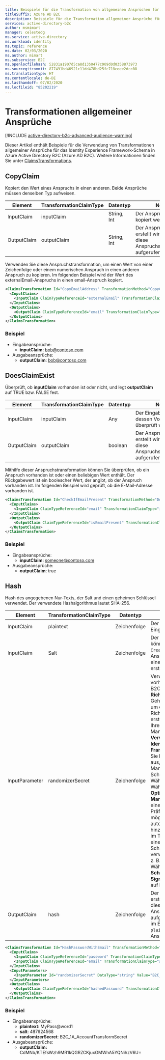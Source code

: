 ```yaml
---
title: Beispiele für die Transformation von allgemeinen Ansprüchen für benutzerdefinierte Richtlinien
titleSuffix: Azure AD B2C
description: Beispiele für die Transformation allgemeiner Ansprüche für das Schema des Frameworks für die Identitätsfunktion (Identity Experience Framework, IEF) von Azure Active Directory B2C.
services: active-directory-b2c
author: msmimart
manager: celestedg
ms.service: active-directory
ms.workload: identity
ms.topic: reference
ms.date: 02/03/2020
ms.author: mimart
ms.subservice: B2C
ms.openlocfilehash: 52831a1907d5ca8d13b0477c909d0d0358873973
ms.sourcegitcommit: 877491bd46921c11dd478bd25fc718ceee2dcc08
ms.translationtype: HT
ms.contentlocale: de-DE
ms.lasthandoff: 07/02/2020
ms.locfileid: "85202219"
---
```

# <a name="general-claims-transformations"></a>Transformationen allgemeiner Ansprüche

[!INCLUDE [active-directory-b2c-advanced-audience-warning](../../includes/active-directory-b2c-advanced-audience-warning.md)]

Dieser Artikel enthält Beispiele für die Verwendung von Transformationen allgemeiner Ansprüche für das Identity Experience Framework-Schema in Azure Active Directory B2C (Azure AD B2C). Weitere Informationen finden Sie unter [ClaimsTransformations](claimstransformations.md).

## <a name="copyclaim"></a>CopyClaim

Kopiert den Wert eines Anspruchs in einen anderen. Beide Ansprüche müssen denselben Typ aufweisen.

| Element | TransformationClaimType | Datentyp | Notizen |
| ---- | ----------------------- | --------- | ----- |
| InputClaim | inputClaim | String, Int | Der Anspruchstyp, der kopiert werden soll. |
| OutputClaim | outputClaim | String, Int | Der Anspruchstyp, der erstellt wird, nachdem diese Anspruchstransformation aufgerufen wurde. |

Verwenden Sie diese Anspruchstransformation, um einen Wert von einer Zeichenfolge oder einem numerischen Anspruch in einen anderen Anspruch zu kopieren. Im folgenden Beispiel wird der Wert des externalEmail-Anspruchs in einen email-Anspruch kopiert.

```xml
<ClaimsTransformation Id="CopyEmailAddress" TransformationMethod="CopyClaim">
  <InputClaims>
    <InputClaim ClaimTypeReferenceId="externalEmail" TransformationClaimType="inputClaim"/>
  </InputClaims>
  <OutputClaims>
    <OutputClaim ClaimTypeReferenceId="email" TransformationClaimType="outputClaim"/>
  </OutputClaims>
</ClaimsTransformation>
```

### <a name="example"></a>Beispiel

- Eingabeansprüche:
    - **inputClaim**: bob@contoso.com
- Ausgabeansprüche:
    - **outputClaim**: bob@contoso.com

## <a name="doesclaimexist"></a>DoesClaimExist

Überprüft, ob **inputClaim** vorhanden ist oder nicht, und legt **outputClaim** auf TRUE bzw. FALSE fest.

| Element | TransformationClaimType | Datentyp | Notizen |
| ---- | ----------------------- | --------- | ----- |
| InputClaim | inputClaim |Any | Der Eingabeanspruch, dessen Vorhandensein überprüft werden muss. |
| OutputClaim | outputClaim | boolean | Der Anspruchstyp, der erstellt wird, nachdem diese Anspruchstransformation aufgerufen wurde. |

Mithilfe dieser Anspruchstransformation können Sie überprüfen, ob ein Anspruch vorhanden ist oder einen beliebigen Wert enthält. Der Rückgabewert ist ein boolescher Wert, der angibt, ob der Anspruch vorhanden ist. Im folgenden Beispiel wird geprüft, ob die E-Mail-Adresse vorhanden ist.

```xml
<ClaimsTransformation Id="CheckIfEmailPresent" TransformationMethod="DoesClaimExist">
  <InputClaims>
    <InputClaim ClaimTypeReferenceId="email" TransformationClaimType="inputClaim" />
  </InputClaims>
  <OutputClaims>
    <OutputClaim ClaimTypeReferenceId="isEmailPresent" TransformationClaimType="outputClaim" />
  </OutputClaims>
</ClaimsTransformation>
```

### <a name="example"></a>Beispiel

- Eingabeansprüche:
  - **inputClaim**: someone@contoso.com
- Ausgabeansprüche:
  - **outputClaim**: true

## <a name="hash"></a>Hash

Hash des angegebenen Nur-Texts, der Salt und einen geheimen Schlüssel verwendet. Der verwendete Hashalgorithmus lautet SHA-256.

| Element | TransformationClaimType | Datentyp | Notizen |
| ---- | ----------------------- | --------- | ----- |
| InputClaim | plaintext | Zeichenfolge | Der zu verschlüsselnde Eingabeanspruch |
| InputClaim | Salt | Zeichenfolge | Der Salt-Parameter. Sie können mit der `CreateRandomString`-Anspruchstransformation einen Zufallswert erstellen. |
| InputParameter | randomizerSecret | Zeichenfolge | Verweist auf einen vorhandenen Azure AD B2C-**Richtlinienschlüssel**. Gehen Sie wie folgt vor, um einen neuen Richtlinienschlüssel zu erstellen: Wählen Sie in Ihrem Azure AD B2C-Mandanten unter **Verwalten** die Option **Identity Experience Framework** aus. Wählen Sie **Richtlinienschlüssel** aus, um die in Ihrem Mandanten verfügbaren Schlüssel anzuzeigen. Wählen Sie **Hinzufügen**. Wählen Sie unter **Optionen** den Eintrag **Manuell** aus. Geben Sie einen Namen an (das Präfix *B2C_1A_* wird möglicherweise automatisch hinzugefügt). Geben Sie im Textfeld **Geheimnis** einen geheimen Schlüssel ein, der verwendet werden soll, z. B. „1234567890“. Wählen Sie unter **Schlüsselverwendung** **Signatur** aus. Klicken Sie auf **Erstellen**. |
| OutputClaim | hash | Zeichenfolge | Der Anspruchstyp, der erstellt wird, nachdem diese Anspruchstransformation aufgerufen wurde. Der im Eingabeanspruch `plaintext` konfigurierte Anspruch. |

```xml
<ClaimsTransformation Id="HashPasswordWithEmail" TransformationMethod="Hash">
  <InputClaims>
    <InputClaim ClaimTypeReferenceId="password" TransformationClaimType="plaintext" />
    <InputClaim ClaimTypeReferenceId="email" TransformationClaimType="salt" />
  </InputClaims>
  <InputParameters>
    <InputParameter Id="randomizerSecret" DataType="string" Value="B2C_1A_AccountTransformSecret" />
  </InputParameters>
  <OutputClaims>
    <OutputClaim ClaimTypeReferenceId="hashedPassword" TransformationClaimType="hash" />
  </OutputClaims>
</ClaimsTransformation>
```

### <a name="example"></a>Beispiel

- Eingabeansprüche:
  - **plaintext**: MyPass@word1
  - **salt**: 487624568
  - **randomizerSecret**: B2C_1A_AccountTransformSecret
- Ausgabeansprüche:
  - **outputClaim:** CdMNb/KTEfsWzh9MR1kQGRZCKjuxGMWhA5YQNihzV6U=
